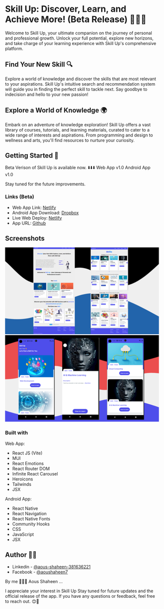 # Skill Up: Discover, Learn, and Achieve More! (Beta Release) 🌟🌟🌟

Welcome to Skill Up, your ultimate companion on the journey of personal and professional growth. Unlock your full potential, explore new horizons, and take charge of your learning experience with Skill Up's comprehensive platform.

## Find Your New Skill 🔍
Explore a world of knowledge and discover the skills that are most relevant to your aspirations. Skill Up's intuitive search and recommendation system will guide you in finding the perfect skill to tackle next. Say goodbye to indecision and hello to your new passion!

## Explore a World of Knowledge 🌍
Embark on an adventure of knowledge exploration! Skill Up offers a vast library of courses, tutorials, and learning materials, curated to cater to a wide range of interests and aspirations. From programming and design to wellness and arts, you'll find resources to nurture your curiosity.

## Getting Started 🚀
Beta Verison of Skill Up is available now.  ⬇️⬇️⬇️
Web App v1.0
Android App v1.0

Stay tuned for the future improvements.
### Links (Beta)
- Web App Link: [Netlify](https://skill-up-web-beta.netlify.app)
- Android App Download: [Dropbox](https://www.dropbox.com/scl/fi/rkf38wnhdricf1qfpgi6r/skill-up.apk?rlkey=cqwx1jemo2ogq1wbysimtanoc&dl=0)
- Live Web Deploy: [Netlify](https://skill-up-web-beta.netlify.app)
- App URL: [Github](https://github.com/shaheen7a/SkillUp--Cross-Platform-Application-v1.0)

## Screenshots
![Skill-Up](./web-view/web-view.png)
![Skill-Up](./web-view/android-view.png)

### Built with
Web App:
- React JS (Vite)
- MUI
- React Emotions
- React Router DOM
- Infinite React Carousel
- Heroicons
- Tailwinds
- JSX

Android App:
- React Native
- React Navigation
- React Native Fonts
- Community Hooks
- CSS
- JavaScript
- JSX


## Author 👩‍💻
- Linkedin - [@aous-shaheen-381636221](https://www.linkedin.com/in/shaheen2001/)
- Facebook - [@aoushaheen7](https://www.facebook.com/shaheen72001/)

By me 🚀🚀🚀 
Aous Shaheen ...

I appreciate your interest in Skill Up Stay tuned for future updates and the official release of the app. If you have any questions or feedback, feel free to reach out. 😊🚀
